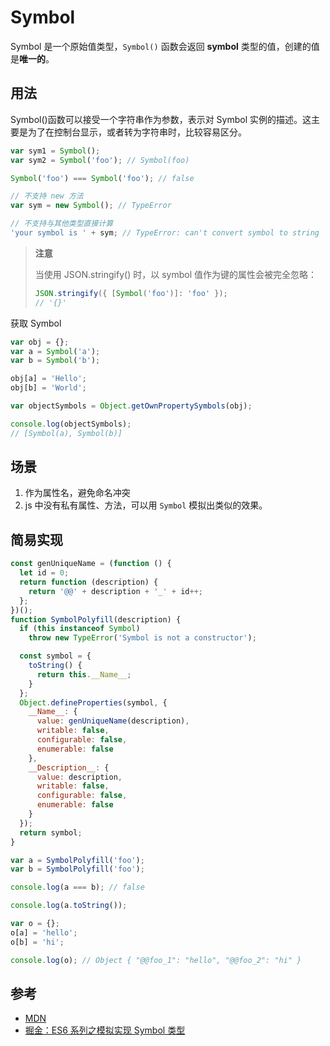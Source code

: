 # Symbol

Symbol 是一个原始值类型，`Symbol()` 函数会返回 **symbol** 类型的值，创建的值是**唯一的**。

## 用法

Symbol()函数可以接受一个字符串作为参数，表示对 Symbol 实例的描述。这主要是为了在控制台显示，或者转为字符串时，比较容易区分。

```javascript
var sym1 = Symbol();
var sym2 = Symbol('foo'); // Symbol(foo)

Symbol('foo') === Symbol('foo'); // false

// 不支持 new 方法
var sym = new Symbol(); // TypeError

// 不支持与其他类型直接计算
'your symbol is ' + sym; // TypeError: can't convert symbol to string
```

> **注意**
>
> 当使用 JSON.stringify() 时，以 symbol 值作为键的属性会被完全忽略：
>
> ```javascript
> JSON.stringify({ [Symbol('foo')]: 'foo' });
> // '{}'
> ```
>
>

获取 Symbol

```javascript
var obj = {};
var a = Symbol('a');
var b = Symbol('b');

obj[a] = 'Hello';
obj[b] = 'World';

var objectSymbols = Object.getOwnPropertySymbols(obj);

console.log(objectSymbols);
// [Symbol(a), Symbol(b)]
```

## 场景

1. 作为属性名，避免命名冲突
2. js 中没有私有属性、方法，可以用 `Symbol` 模拟出类似的效果。

## 简易实现

```javascript
const genUniqueName = (function () {
  let id = 0;
  return function (description) {
    return '@@' + description + '_' + id++;
  };
})();
function SymbolPolyfill(description) {
  if (this instanceof Symbol)
    throw new TypeError('Symbol is not a constructor');

  const symbol = {
    toString() {
      return this.__Name__;
    }
  };
  Object.defineProperties(symbol, {
    __Name__: {
      value: genUniqueName(description),
      writable: false,
      configurable: false,
      enumerable: false
    },
    __Description__: {
      value: description,
      writable: false,
      configurable: false,
      enumerable: false
    }
  });
  return symbol;
}

var a = SymbolPolyfill('foo');
var b = SymbolPolyfill('foo');

console.log(a === b); // false

console.log(a.toString());

var o = {};
o[a] = 'hello';
o[b] = 'hi';

console.log(o); // Object { "@@foo_1": "hello", "@@foo_2": "hi" }
```

## 参考

- [MDN](https://developer.mozilla.org/zh-CN/docs/Web/JavaScript/Reference/Global_Objects/Symbol)
- [掘金：ES6 系列之模拟实现 Symbol 类型](https://juejin.cn/post/6844903619544760328)